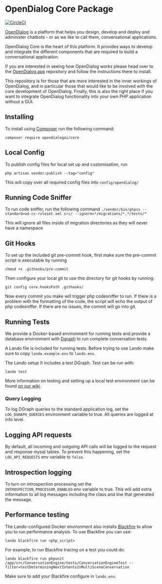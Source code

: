 # OpenDialog Core Package

[![CircleCI](https://circleci.com/gh/opendialogai/core/tree/master.svg?style=svg&circle-token=d14bcacaf3cd3e6ae4dfd2fb3bf03658cf0ca8fa)](https://circleci.com/gh/opendialogai/core/tree/master)

[OpenDialog](https://opendialog.ai) is a platform that helps you design, develop and deploy and administer chatbots - or as we like to call them, conversational applications.

OpenDialog Core is the heart of this platform. It provides ways to develop and integrate the different components that are required to build a conversational application. 

If you are interested in seeing how OpenDialog works please head over to the [OpenDialog app](https://github.com/opendialogai/opendialog) repository and follow the instructions there to install. 

This repository is for those that are more interested in the inner workings of OpenDialog, and in particular those that would like to be involved with the core development of OpenDialog. Finally, this is also the right place if you want to integrate OpenDialog functionality into your own PHP application without a GUI. 

## Installing

To install using [Composer](https://getcomposer.org/) run the following command:

`composer require opendialogai/core`

## Local Config
To publish config files for local set up and customisation, run

```php artisan vendor:publish --tag="config"```

This will copy over all required config files into `config/opendialog/`

## Running Code Sniffer

To run code sniffer, run the following command
```./vendor/bin/phpcs --standard=od-cs-ruleset.xml src/ --ignore=*/migrations/*,*/tests/*```

This will ignore all files inside of migration directories as they will never have a namespace

## Git Hooks

To set up the included git pre-commit hook, first make sure the pre-commit script is executable by running

```chmod +x .githooks/pre-commit```

Then configure your local git to use this directory for git hooks by running:

```git config core.hooksPath .githooks/```

Now every commit you make will trigger php codesniffer to run. If there is a problem with the formatting
of the code, the script will echo the output of php codesniffer. If there are no issues, the commit will
go into git.

## Running Tests

We provide a Docker-based environment for running tests and provide a database environment with [Dgraph](https://Dgraph.io) to run complete conversation tests. 

A Lando file is included for running tests. Before trying to use Lando make sure to copy `lando.example.env` to `lando.env`. 

The Lando setup It includes a test DGraph. Test can be run with:

    lando test
    
More information on testing and setting up a local test environment can be found [on our wiki](https://github.com/opendialogai/opendialog/wiki/Running-tests-through-PHPStorm). 

### Query Logging

To log DGraph queries to the standard application log, set the `LOG_DGRAPH_QUERIES` environment variable to true.
All queries are logged at info level.

## Logging API requests

By default, all incoming and outgoing API calls will be logged to the request and response mysql tables.
To prevent this happening, set the `LOG_API_REQUESTS` env variable to `false`.

## Introspection logging

To turn on introspection processing set the `INTROSPECTION_PROCESSOR_ENABLED` env variable to true. This will add
extra information to all log messages including the class and line that generated the message.

## Performance testing

The Lando-configured Docker environment also installs [Blackfire](https://blackfire.io) to allow you to run performance analysis. To use Blackfire you can use: 

```lando blackfire run <php_script>```

For example, to run Blackfire tracing on a test you could do:

```lando blackfire run phpunit /app/src/ConversationEngine/tests/ConversationEngineTest --filter=testDeterminingNextIntentsInMultiSceneConversation```

Make sure to add your Blackfire configure in `lando.env`.